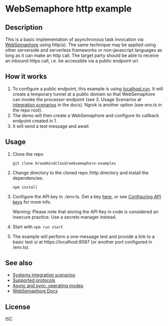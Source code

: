 # WebSemaphore http example

## Description

This is a basic implementation of asynchronous task invocation via [WebSemaphore](https://www.websemaphore.com) using http(s). 
The same technique may be applied using other serverside and serverless frameworks or non-javascript languages as long as it can make an http call. The target party should be able to receive an inbound https call, i.e. be accessible via a public endpoint url.


## How it works
1. To configure a public endpoint, this example is using [localhost.run](https://localhost.run/). It will create a temporary tunnel at a public domain so that WebSemaphore can invoke the processor endpoint (see 3. Usage Scenarios at [integration scenarios](https://www.websemaphore.com/docs/v1/concepts/scenarios-integration#usage-scenarios) in the docs). Ngrok is another option (see env.ts in the repo root).
2. The demo will then create a WebSemaphore and configure its callback endpoint created in 1.
3. It will send a test message and await 

## Usage

1. Clone the repo

   `git clone broadmindcloud/websemaphore-examples`

2. Change directory to the cloned repo /http directory and install the dependencies:

   `npm install`

3. Configure the API key in ./env.ts. Get a key [here](https://www.websemaphore.com/semaphore/keys), or see [Configuring API keys](https://www.websemaphore.com/docs/v1/setup/key) for more info.

   Warning: Please note that storing the API Key in code is considered an insecure practice. Use a secrets manager instead.

4. Start with `npm run start`

5. The example will perform a one-message test and provide a link to a basic test ui at https://localhost:8087 (or another port configured in /env.ts).

## See also
* [Systems integration scenarios](https://www.websemaphore.com/docs/v1/concepts/scenarios-integration)
* [Supported protocols](https://www.websemaphore.com/docs/v1/concepts/protocols)
* [Async and sync: operating modes](https://www.websemaphore.com/docs/v1/concepts/operating-modes)
* [WebSemaphore Docs](https://www.websemaphore.com/docs/v1)


## License
ISC
